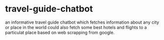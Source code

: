 # travel-guide-chatbot
an informative travel guide chatbot which fetches information about any city or place in the world
could also fetch some best hotels and flights to a particulat place
based on web scrapping from google.
